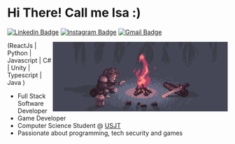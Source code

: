<h1>Hi There! Call me Isa :) </h1>

[![Linkedin Badge](https://img.shields.io/badge/-LinkedIn-CACAFF?style=flat-square&logo=Linkedin&logoColor=black&link=https://www.linkedin.com/in/isabelly-pignatari/)](https://www.linkedin.com/in/isabelly-pignatari/)
[![Instagram Badge](https://img.shields.io/badge/-isapign-CACAFF?style=flat-square&logo=Instagram&logoColor=black&link=https://www.instagram.com/isapign/)](https://www.instagram.com/isapign/)
[![Gmail Badge](https://img.shields.io/badge/-ipignatari.contato@gmail.com-CACAFF?style=flat-square&logo=Gmail&logoColor=black&link=mailto:ipignatari.contato@gmail.com)](mailto:ipignatari.contato@gmail.com)

<img align="right" alt="bonfire" src="./bonfire.gif"  width="400px"/>

(ReactJs | Python | Javascript | C# | Unity | Typescript | Java )

-  Full Stack Software Developer
-  Game Developer
-  Computer Science Student @ [USJT](https://www.usjt.br/)
-  Passionate about programming, tech security and games
